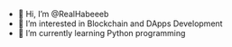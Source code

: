 - 👋 Hi, I’m @RealHabeeeb
- 👀 I’m interested in Blockchain and DApps Development
- 🌱 I’m currently learning Python programming

<!---
RealHabeeeb/RealHabeeeb is a ✨ special ✨ repository because its `README.md` (this file) appears on your GitHub profile.
You can click the Preview link to take a look at your changes.
--->
